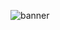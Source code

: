 ![banner](https://user-images.githubusercontent.com/42875282/90056177-10a1ae00-dca4-11ea-948a-38a1aca9b270.png)

